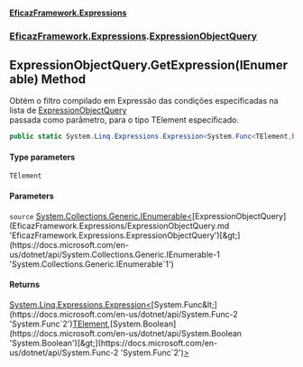 #### [EficazFramework.Expressions](EficazFrameworkExpressions.md 'EficazFramework Expressions')
### [EficazFramework.Expressions](EficazFrameworkExpressions.md#EficazFramework.Expressions 'EficazFramework.Expressions').[ExpressionObjectQuery](EficazFramework.Expressions/ExpressionObjectQuery.md 'EficazFramework.Expressions.ExpressionObjectQuery')

## ExpressionObjectQuery.GetExpression<TElement>(IEnumerable<ExpressionObjectQuery>) Method

Obtém o filtro compilado em Expressão das condições especificadas na lista de [ExpressionObjectQuery](EficazFramework.Expressions/ExpressionObjectQuery.md 'EficazFramework.Expressions.ExpressionObjectQuery')  
passada como parâmetro, para o tipo TElement especificado.

```csharp
public static System.Linq.Expressions.Expression<System.Func<TElement,bool>> GetExpression<TElement>(System.Collections.Generic.IEnumerable<EficazFramework.Expressions.ExpressionObjectQuery> source);
```
#### Type parameters

<a name='EficazFramework.Expressions.ExpressionObjectQuery.GetExpression_TElement_(System.Collections.Generic.IEnumerable_EficazFramework.Expressions.ExpressionObjectQuery_).TElement'></a>

`TElement`
#### Parameters

<a name='EficazFramework.Expressions.ExpressionObjectQuery.GetExpression_TElement_(System.Collections.Generic.IEnumerable_EficazFramework.Expressions.ExpressionObjectQuery_).source'></a>

`source` [System.Collections.Generic.IEnumerable&lt;](https://docs.microsoft.com/en-us/dotnet/api/System.Collections.Generic.IEnumerable-1 'System.Collections.Generic.IEnumerable`1')[ExpressionObjectQuery](EficazFramework.Expressions/ExpressionObjectQuery.md 'EficazFramework.Expressions.ExpressionObjectQuery')[&gt;](https://docs.microsoft.com/en-us/dotnet/api/System.Collections.Generic.IEnumerable-1 'System.Collections.Generic.IEnumerable`1')

#### Returns
[System.Linq.Expressions.Expression&lt;](https://docs.microsoft.com/en-us/dotnet/api/System.Linq.Expressions.Expression-1 'System.Linq.Expressions.Expression`1')[System.Func&lt;](https://docs.microsoft.com/en-us/dotnet/api/System.Func-2 'System.Func`2')[TElement](EficazFramework.Expressions/ExpressionObjectQuery/GetExpression_TElement_(IEnumerable_ExpressionObjectQuery_).md#EficazFramework.Expressions.ExpressionObjectQuery.GetExpression_TElement_(System.Collections.Generic.IEnumerable_EficazFramework.Expressions.ExpressionObjectQuery_).TElement 'EficazFramework.Expressions.ExpressionObjectQuery.GetExpression<TElement>(System.Collections.Generic.IEnumerable<EficazFramework.Expressions.ExpressionObjectQuery>).TElement')[,](https://docs.microsoft.com/en-us/dotnet/api/System.Func-2 'System.Func`2')[System.Boolean](https://docs.microsoft.com/en-us/dotnet/api/System.Boolean 'System.Boolean')[&gt;](https://docs.microsoft.com/en-us/dotnet/api/System.Func-2 'System.Func`2')[&gt;](https://docs.microsoft.com/en-us/dotnet/api/System.Linq.Expressions.Expression-1 'System.Linq.Expressions.Expression`1')